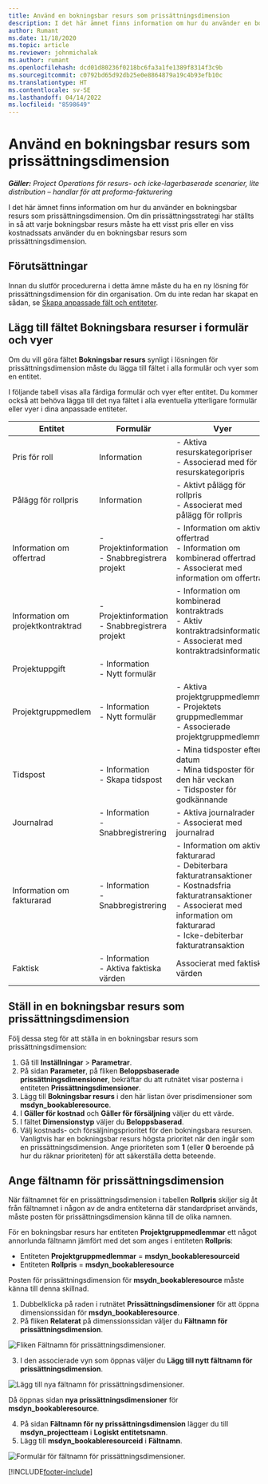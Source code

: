 ```yaml
---
title: Använd en bokningsbar resurs som prissättningsdimension
description: I det här ämnet finns information om hur du använder en bokningsbar resurs som prissättningsdimension.
author: Rumant
ms.date: 11/18/2020
ms.topic: article
ms.reviewer: johnmichalak
ms.author: rumant
ms.openlocfilehash: dcd01d80236f0218bc6fa3a1fe1389f8314f3c9b
ms.sourcegitcommit: c0792bd65d92db25e0e8864879a19c4b93efb10c
ms.translationtype: HT
ms.contentlocale: sv-SE
ms.lasthandoff: 04/14/2022
ms.locfileid: "8598649"
---
```

# <a name="use-a-bookable-resource-as-a-pricing-dimension"></a>Använd en bokningsbar resurs som prissättningsdimension

 _**Gäller:** Project Operations för resurs- och icke-lagerbaserade scenarier, lite distribution – handlar för att proforma-fakturering_ 

I det här ämnet finns information om hur du använder en bokningsbar resurs som prissättningsdimension. Om din prissättningsstrategi har ställts in så att varje bokningsbar resurs måste ha ett visst pris eller en viss kostnadssats använder du en bokningsbar resurs som prissättningsdimension.

## <a name="prerequisites"></a>Förutsättningar
Innan du slutför procedurerna i detta ämne måste du ha en ny lösning för prissättningsdimension för din organisation. Om du inte redan har skapat en sådan, se [Skapa anpassade fält och entiteter](../pricing-costing/create-custom-fields-entities-pricing-dimensions.md).

## <a name="add-the-bookable-resource-field-to-forms-and-views"></a>Lägg till fältet Bokningsbara resurser i formulär och vyer
Om du vill göra fältet **Bokningsbar resurs** synligt i lösningen för prissättningsdimension måste du lägga till fältet i alla formulär och vyer som en entitet.

I följande tabell visas alla färdiga formulär och vyer efter entitet. Du kommer också att behöva lägga till det nya fältet i alla eventuella ytterligare formulär eller vyer i dina anpassade entiteter.

|   Entitet        | Formulär   |Vyer        |
| ------------------------------|---------------------------------|----------------------------------|
|  Pris för roll| Information | - Aktiva resurskategoripriser<br> - Associerad med för resurskategoripris |
|  Pålägg för rollpris| Information| - Aktivt pålägg för rollpris<br>- Associerat med pålägg för rollpris |
|  Information om offertrad| - Projektinformation<br>- Snabbregistrera projekt| - Information om aktiv offertrad<br>- Information om kombinerad offertrad<br>- Associerat med information om offertrad |
|  Information om projektkontraktrad| - Projektinformation<br>- Snabbregistrera projekt| - Information om kombinerad kontraktrads<br>- Aktiv kontraktradsinformation<br>- Associerat med kontraktradsinformation |
|  Projektuppgift| - Information<br>- Nytt formulär| &nbsp; |
|  Projektgruppmedlem| - Information<br>- Nytt formulär| - Aktiva projektgruppmedlemmar<br>- Projektets gruppmedlemmar<br>- Associerade projektgruppmedlemmar |
|  Tidspost| - Information<br>- Skapa tidspost| - Mina tidsposter efter datum<br>- Mina tidsposter för den här veckan<br>- Tidsposter för godkännande|
|  Journalrad| - Information<br>- Snabbregistrering| - Aktiva journalrader<br>- Associerat med journalrad |
|  Information om fakturarad| - Information<br>- Snabbregistrering| - Information om aktiv fakturarad<br>- Debiterbara fakturatransaktioner<br>- Kostnadsfria fakturatransaktioner<br>- Associerat med information om fakturarad <br>- Icke-debiterbar fakturatransaktion|
|  Faktisk| - Information<br>- Aktiva faktiska värden| Associerat med faktiska värden |

## <a name="set-up-a-bookable-resource-as-a-pricing-dimension"></a>Ställ in en bokningsbar resurs som prissättningsdimension
Följ dessa steg för att ställa in en bokningsbar resurs som prissättningsdimension:

1. Gå till **Inställningar** > **Parametrar**. 
2. På sidan **Parameter**, på fliken **Beloppsbaserade prissättningsdimensioner**, bekräftar du att rutnätet visar posterna i entiteten **Prissättningsdimensioner**. 
2. Lägg till **Bokningsbar resurs** i den här listan över prisdimensioner som **msdyn_bookableresource**. 
3. I **Gäller för kostnad** och **Gäller för försäljning** väljer du ett värde.
4. I fältet **Dimensionstyp** väljer du **Beloppsbaserad**. 
5. Välj kostnads- och försäljningsprioritet för den bokningsbara resursen. Vanligtvis har en bokningsbar resurs högsta prioritet när den ingår som en prissättningsdimension. Ange prioriteten som **1** (eller **0** beroende på hur du räknar prioriteten) för att säkerställa detta beteende.

## <a name="set-up-pricing-dimension-field-names"></a>Ange fältnamn för prissättningsdimension

När fältnamnet för en prissättningsdimension i tabellen **Rollpris** skiljer sig åt från fältnamnet i någon av de andra entiteterna där standardpriset används, måste posten för prissättningsdimension känna till de olika namnen.  

För en bokningsbar resurs har entiteten **Projektgruppmedlemmar** ett något annorlunda fältnamn jämfört med det som anges i entiteten **Rollpris**: 

 - Entiteten **Projektgruppmedlemmar** = **msdyn_bookableresourceid**
 - Entiteten **Rollpris** = **msdyn_bookableresource**

Posten för prissättningsdimension för **msydn_bookableresource** måste känna till denna skillnad.

1. Dubbelklicka på raden i rutnätet **Prissättningsdimensioner** för att öppna dimensionssidan för **msdyn_bookableresource**.
2. På fliken **Relaterat** på dimenssionssidan väljer du **Fältnamn för prissättningsdimension**.

  ![Fliken Fältnamn för prissättningsdimensioner.](media/PD-fieldname.png)

3. I den associerade vyn som öppnas väljer du **Lägg till nytt fältnamn för prissättningsdimension**.

  ![Lägg till nya fältnamn för prissättningsdimensioner.](media/Add-NewPD-fieldname.png)

  Då öppnas sidan **nya prissättningsdimensioner** för **msdyn_bookableresource**. 

4. På sidan **Fältnamn för ny prissättningsdimension** lägger du till **msdyn_projectteam** i **Logiskt entitetsnamn**.
5. Lägg till **msdyn_bookableresourceid** i **Fältnamn**.

 ![Formulär för fältnamn för prissättningsdimensioner.](media/PD-fieldname-Added.png)


[!INCLUDE[footer-include](../includes/footer-banner.md)]